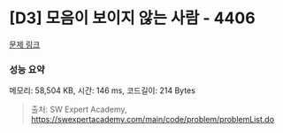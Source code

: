 # [D3] 모음이 보이지 않는 사람 - 4406 

[문제 링크](https://swexpertacademy.com/main/code/problem/problemDetail.do?contestProbId=AWNcD_66pUEDFAV8) 

### 성능 요약

메모리: 58,504 KB, 시간: 146 ms, 코드길이: 214 Bytes



> 출처: SW Expert Academy, https://swexpertacademy.com/main/code/problem/problemList.do